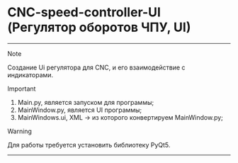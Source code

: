 # **CNC-speed-controller-UI (Регулятор оборотов ЧПУ, UI)**
***
> [!Note]
> Создание Ui регулятора для CNC, и его взаимодействие с индикаторами.

> [!IMPORTANT]
> 1. Main.py, является запуском для программы;
> 2. MainWindow.py, является UI программы;
> 3. MainWindows.ui, XML -> из которого конвертируем MainWindow.py;

> [!WARNING]
> Для работы требуется установить библиотеку PyQt5.
***
